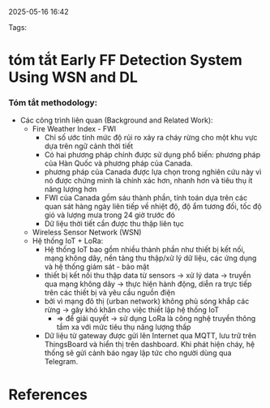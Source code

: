2025-05-16 16:42


Tags:

# tóm tắt Early FF Detection System Using WSN and DL

### **Tóm tắt methodology**:
- Các công trình liên quan (Background and Related Work):
	- Fire Weather Index - FWI 
		- Chỉ số ước tính mức độ rủi ro xảy ra cháy rừng cho một khu vực dựa trên ngữ cảnh thời tiết
		- Có hai phương pháp chính được sử dụng phổ biến: phương pháp của Hàn Quốc và phương pháp của Canada. 
		- phương pháp của Canada được lựa chọn trong nghiên cứu này vì nó được chứng minh là chính xác hơn, nhanh hơn và tiêu thụ ít năng lượng hơn
		- FWI của Canada gồm sáu thành phần, tính toán dựa trên các quan sát hàng ngày liên tiếp về nhiệt độ, độ ẩm tương đối, tốc độ gió và lượng mưa trong 24 giờ trước đó
		- Dữ liệu thời tiết cần được thu thập liên tục
	- Wireless Sensor Network (WSN)
	- Hệ thống IoT + LoRa:
		- Hệ thống IoT bao gồm nhiều thành phần như thiết bị kết nối, mạng không dây, nền tảng thu thập/xử lý dữ liệu, các ứng dụng và hệ thống giám sát - bảo mật
		- thiết bị kết nối thu thập data từ sensors -> xử lý data -> truyền qua mạng không dây -> thực hiện hành động, diễn ra trực tiếp trên các thiết bị và yêu cầu nguồn điện
		- bởi vì mạng đô thị (urban network) không phủ sóng khắp các rừng -> gây khó khăn cho việc thiết lập hệ thống IoT
			- => để giải quyết -> sử dụng LoRa là công nghệ truyền thông tầm xa với mức tiêu thụ năng lượng thấp
		- Dữ liệu từ gateway được gửi lên Internet qua MQTT, lưu trữ trên ThingsBoard và hiển thị trên dashboard. Khi phát hiện cháy, hệ thống sẽ gửi cảnh báo ngay lập tức cho người dùng qua Telegram.

# References
